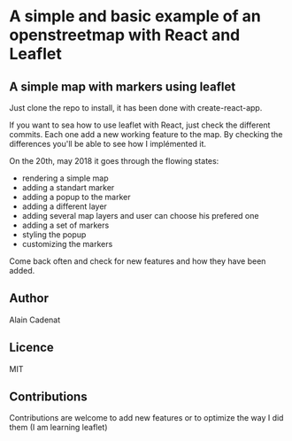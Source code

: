 # A simple and basic example of an openstreetmap with React and Leaflet

## A simple map with markers using leaflet

Just clone the repo to install, it has been done with create-react-app.

If you want to sea how to use leaflet with React, just check the different commits. Each one add a new working feature to the map. By checking the differences you'll be able to see how I implémented it.

On the 20th, may 2018 it goes through the flowing states:

- rendering a simple map
- adding a standart marker
- adding a popup to the marker
- adding a different layer
- adding several map layers and user can choose his prefered one
- adding a set of markers
- styling the popup
- customizing the markers

Come back often and check for new features and how they have been added.

## Author

Alain Cadenat

## Licence

MIT

## Contributions

Contributions are welcome to add new features or to optimize the way I did them (I am learning leaflet)

